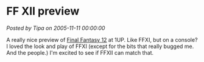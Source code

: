 # FF XII preview

*Posted by Tipa on 2005-11-11 00:00:00*

A really nice preview of [Final Fantasy 12](http://www.1up.com/do/previewPage?cId=3145629&did=1) at 1UP. Like FFXI, but on a console? I loved the look and play of FFXI (except for the bits that really bugged me. And the people.) I'm excited to see if FFXII can match that.
